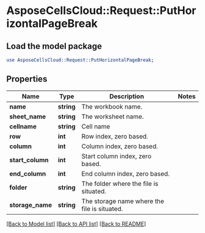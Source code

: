 # AsposeCellsCloud::Request::PutHorizontalPageBreak 

## Load the model package
```perl
use AsposeCellsCloud::Request::PutHorizontalPageBreak;
```

## Properties
Name | Type | Description | Notes
------------ | ------------- | ------------- | -------------
**name** | **string** | The workbook name. |
**sheet_name** | **string** | The worksheet name. |
**cellname** | **string** | Cell name |
**row** | **int** | Row index, zero based. |
**column** | **int** | Column index, zero based. |
**start_column** | **int** | Start column index, zero based. |
**end_column** | **int** | End column index, zero based. |
**folder** | **string** | The folder where the file is situated. |
**storage_name** | **string** | The storage name where the file is situated. |  

[[Back to Model list]](../README.md#documentation-for-requests) [[Back to API list]](../README.md#documentation-for-api-endpoints) [[Back to README]](../README.md)

